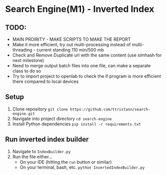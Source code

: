 # Search Engine(M1) - Inverted Index

## TODO:
- MAIN PROIRITY - MAKE SCRIPTS TO MAKE THE REPORT
- Make it more efficient, try out multi-processing instead of multi-threading - current standing 110 min/500 mb
- Check and Remove Duplicate url with the same content (use simhash for next milestone)
- Need to merge output batch files into one file, can make a separate class to do so
- Try to import project to openlab to check the if program is more efficient there compared to local devices

## Setup
1. Clone repository ```git clone https://github.com/ttristann/search-engine.git```
2. Navigate into project directory ```cd search-engine```
3. Install Python dependencies ```pip install -r requirements.txt```


## Run inverted index builder
1. Navigate to ```IndexBuilder.py```
2. Run the file either...
    - On your IDE (hitting the ```run``` button or similar)
    - On your terminal, bash, etc. 
    ```python InvertedIndexBuilder.py```